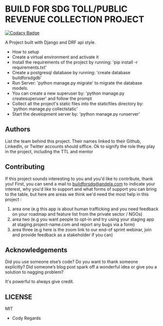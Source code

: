 # BUILD FOR SDG TOLL/PUBLIC REVENUE COLLECTION PROJECT

[![Codacy Badge](https://api.codacy.com/project/badge/Grade/ace2499ece514ce5bad74183ceca1b60)](https://app.codacy.com/gh/BuildForSDG/team-211-RTRC-ApiBackend?utm_source=github.com&utm_medium=referral&utm_content=BuildForSDG/team-211-RTRC-ApiBackend&utm_campaign=Badge_Grade_Settings)

A Project built with Django and DRF api style.
- How to setup
- Create a virtual environment and activate it
- Install the requirements of the project by running: 'pip install -r requirements.txt'
- Create a postgresql database by running: 'create database buildforsdgdb'
- Run Server: 'python manage.py migrate' to migrate the database models.
- You can create a new superuser by: 'python manage.py createsuperuser' and follow the prompt
- Collect all the project's static files into the staticfiles directory by: 'python manage.py collectstatic'
- Start the development server by: 'python manage.py runserver'


## Authors

List the team behind this project. Their names linked to their Github, LinkedIn, or Twitter accounts should siffice. Ok to signify the role they play in the project, including the TTL and mentor

## Contributing
If this project sounds interesting to you and you'd like to contribute, thank you!
First, you can send a mail to buildforsdg@andela.com to indicate your interest, why you'd like to support and what forms of support you can bring to the table, but here are areas we think we'd need the most help in this project :
1.  area one (e.g this app is about human trafficking and you need feedback on your roadmap and feature list from the private sector / NGOs)
2.  area two (e.g you want people to opt-in and try using your staging app at staging.project-name.com and report any bugs via a form)
3.  area three (e.g here is the zoom link to our end-of sprint webinar, join and provide feedback as a stakeholder if you can)

## Acknowledgements

Did you use someone else’s code?
Do you want to thank someone explicitly?
Did someone’s blog post spark off a wonderful idea or give you a solution to nagging problem?

It's powerful to always give credit.

## LICENSE
MIT

* Cody Regards
